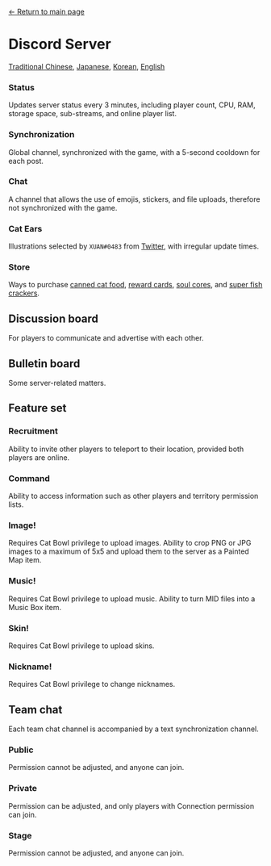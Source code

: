 [← Return to main page](../)
# Discord Server
[Traditional Chinese](https://discord.gg/utTBPy6yVM), [Japanese](https://discord.gg/JfbdJQDkHA), [Korean](https://discord.gg/f6p96sBrdS), [English](https://discord.gg/gg5SHp2vFv)

### Status
Updates server status every 3 minutes, including player count, CPU, RAM, storage space, sub-streams, and online player list.

### Synchronization
Global channel, synchronized with the game, with a 5-second cooldown for each post.

### Chat
A channel that allows the use of emojis, stickers, and file uploads, therefore not synchronized with the game.

### Cat Ears
Illustrations selected by `XUAN#0483` from [Twitter](https://twitter.com/amsrntk3), with irregular update times.

### Store
Ways to purchase [canned cat food](../item/canned_cat.md), [reward cards](../item/reward_card.md), [soul cores](../item/soul_core.md), and [super fish crackers](../item/super_fish_cracker.md).

## Discussion board
For players to communicate and advertise with each other.

## Bulletin board
Some server-related matters.

## Feature set
### Recruitment
Ability to invite other players to teleport to their location, provided both players are online.

### Command
Ability to access information such as other players and territory permission lists.

### Image!
Requires Cat Bowl privilege to upload images.
Ability to crop PNG or JPG images to a maximum of 5x5 and upload them to the server as a Painted Map item.

### Music!
Requires Cat Bowl privilege to upload music.
Ability to turn MID files into a Music Box item.

### Skin!
Requires Cat Bowl privilege to upload skins.

### Nickname!
Requires Cat Bowl privilege to change nicknames.

## Team chat
Each team chat channel is accompanied by a text synchronization channel.

### Public
Permission cannot be adjusted, and anyone can join.

### Private
Permission can be adjusted, and only players with Connection permission can join.

### Stage
Permission cannot be adjusted, and anyone can join.

